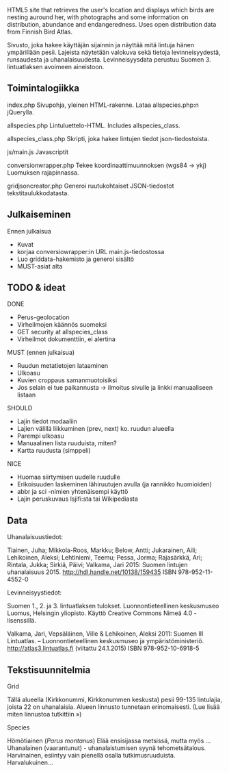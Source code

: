 
HTML5 site that retrieves the user's location and displays which birds are nesting auround her, with photographs and some information on distribution, abundance and endangeredness. Uses open distribution data from Finnish Bird Atlas.

Sivusto, joka hakee käyttäjän sijainnin ja näyttää mitä lintuja hänen ympärillään pesii. Lajeista näytetään valokuva sekä tietoja levinneisyydestä, runsaudesta ja uhanalaisuudesta. Levinneisyysdata perustuu Suomen 3. lintuatlaksen avoimeen aineistoon.


Toimintalogiikka
----------------

index.php
Sivupohja, yleinen HTML-rakenne. Lataa allspecies.php:n jQuerylla.

allspecies.php
Lintuluettelo-HTML. Includes allspecies_class.

allspecies_class.php
Skripti, joka hakee lintujen tiedot json-tiedostoista.

js/main.js
Javascriptit

conversionwrapper.php
Tekee koordinaattimuunnoksen (wgs84 -> ykj) Luomuksen rajapinnassa.

gridjsoncreator.php
Generoi ruutukohtaiset JSON-tiedostot tekstitaulukkodatasta.


Julkaiseminen
-------------

Ennen julkaisua
- Kuvat
- korjaa conversiowrapper:in URL main.js-tiedostossa
- Luo griddata-hakemisto ja generoi sisältö
- MUST-asiat alta

TODO & ideat
------------
DONE
- Perus-geolocation
- Virheilmojen käännös suomeksi
- GET security at allspecies_class
- Virheilmot dokumenttiin, ei alertina

MUST (ennen julkaisua)
- Ruudun metatietojen lataaminen
- Ulkoasu
- Kuvien croppaus samanmuotoisiksi
- Jos selain ei tue paikannusta -> ilmoitus sivulle ja linkki manuaaliseen listaan

SHOULD
- Lajin tiedot modaaliin
- Lajien välillä liikkuminen (prev, next) ko. ruudun alueella
- Parempi ulkoasu
- Manuaalinen lista ruuduista, miten?
- Kartta ruudusta (simppeli)

NICE
- Huomaa siirtymisen uudelle ruudulle
- Erikoisuuden laskeminen lähiruutujen avulla (ja rannikko huomioiden)
- abbr ja sci -nimien yhtenäisempi käyttö
- Lajin peruskuvaus lsjifi:sta tai Wikipediasta


Data
----

Uhanalaisuustiedot:

Tiainen, Juha; Mikkola-Roos, Markku; Below, Antti; Jukarainen, Aili; Lehikoinen, Aleksi; Lehtiniemi, Teemu; Pessa, Jorma; Rajasärkkä, Ari; Rintala, Jukka; Sirkiä, Päivi; Valkama, Jari 2015: Suomen lintujen uhanalaisuus 2015. http://hdl.handle.net/10138/159435 ISBN 978-952-11-4552-0


Levinneisyystiedot:

Suomen 1., 2. ja 3. lintuatlaksen tulokset. Luonnontieteellinen keskusmuseo Luomus, Helsingin yliopisto. Käyttö Creative Commons Nimeä 4.0 -lisenssillä.

Valkama, Jari, Vepsäläinen, Ville & Lehikoinen, Aleksi 2011: Suomen III Lintuatlas. – Luonnontieteellinen keskusmuseo ja ympäristöministeriö. <http://atlas3.lintuatlas.fi> (viitattu 24.1.2015) ISBN 978-952-10-6918-5


Tekstisuunnitelmia
------------------

Grid

Tällä alueella (Kirkkonummi, Kirkkonummen keskusta) pesii 99-135 lintulajia, joista 22 on uhanalaisia. Alueen linnusto tunnetaan erinomaisesti. (Lue lisää miten linnustoa tutkittiin &raquo;)


Species

Hömötiainen (<em>Parus montanus</em>)
Elää ensisijassa metsissä, mutta myös ...
Uhanalainen (vaarantunut) - uhanalaistumisen syynä tehometsätalous.
Harvinainen, esiintyy vain pienellä osalla tutkimusruuduista.
Harvalukuinen...


